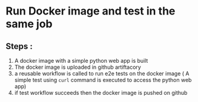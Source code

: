 # Run Docker image and test in  the same job
## Steps :
1. A docker image with a simple python web app is built
2. The docker image is uploaded in github artiftacory
3. a reusable workflow is called to run e2e tests on the docker image
  ( A simple test using ```curl``` command is executed to access the python web app)
4. if test workflow succeeds then the docker image is pushed on github
